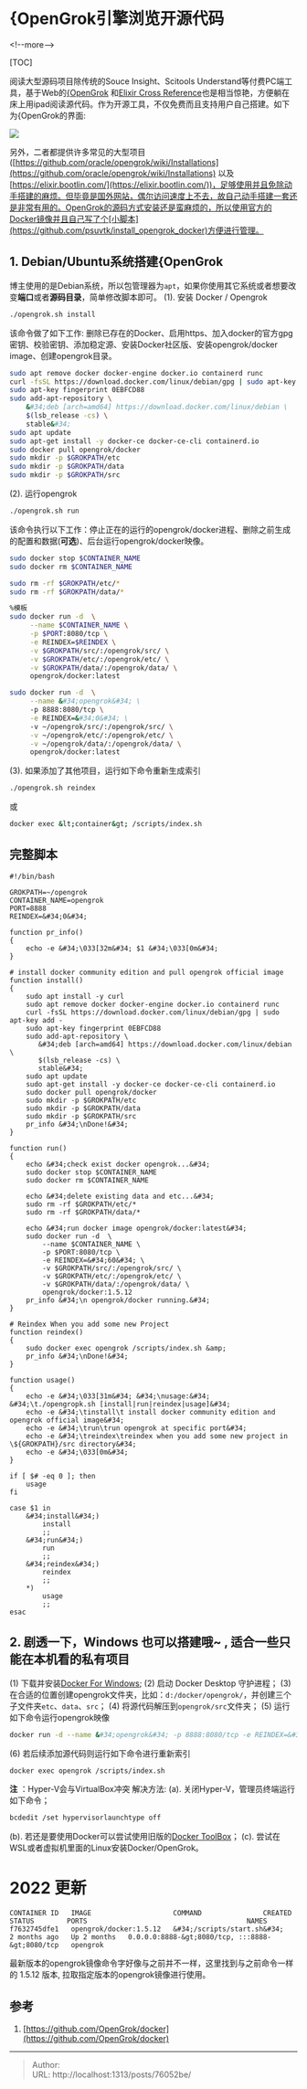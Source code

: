 # {OpenGrok引擎浏览开源代码


&lt;!--more--&gt;

[TOC]

阅读大型源码项目除传统的Souce Insight、Scitools Understand等付费PC端工具，基于Web的[{OpenGrok](https://oracle.github.io/opengrok/) 和[Elixir Cross Reference](https://elixir.bootlin.com/)也是相当惊艳，方便躺在床上用ipad阅读源代码。作为开源工具，不仅免费而且支持用户自己搭建。如下为{OpenGrok的界面:

![](https://upload-images.jianshu.io/upload_images/4572693-4d729029d88ca196.png?imageMogr2/auto-orient/strip%7CimageView2/2/w/1240)

另外，二者都提供许多常见的大型项目([https://github.com/oracle/opengrok/wiki/Installations](https://github.com/oracle/opengrok/wiki/Installations)
以及[https://elixir.bootlin.com/](https://elixir.bootlin.com/))，足够使用并且免除动手搭建的麻烦。但毕竟是国外网站，偶尔访问速度上不去，故自己动手搭建一套还是非常有用的。OpenGrok的源码方式安装还是蛮麻烦的，所以使用官方的Docker镜像并且自己写了个[小脚本](https://github.com/psuvtk/install_opengrok_docker)方便进行管理。

## 1. Debian/Ubuntu系统搭建{OpenGrok
博主使用的是Debian系统，所以包管理器为`apt`，如果你使用其它系统或者想要改变**端口**或者**源码目录**，简单修改脚本即可。
(1). 安装 Docker / Opengrok
``` bash
./opengrok.sh install
```
该命令做了如下工作: 删除已存在的Docker、启用https、加入docker的官方gpg密钥、校验密钥、添加稳定源、安装Docker社区版、安装opengrok/docker image、创建opengrok目录。
``` bash
sudo apt remove docker docker-engine docker.io containerd runc
curl -fsSL https://download.docker.com/linux/debian/gpg | sudo apt-key add -
sudo apt-key fingerprint 0EBFCD88
sudo add-apt-repository \
	&#34;deb [arch=amd64] https://download.docker.com/linux/debian \
	$(lsb_release -cs) \
	stable&#34;
sudo apt update
sudo apt-get install -y docker-ce docker-ce-cli containerd.io
sudo docker pull opengrok/docker
sudo mkdir -p $GROKPATH/etc
sudo mkdir -p $GROKPATH/data
sudo mkdir -p $GROKPATH/src
```

(2). 运行opengrok
``` bash
./opengrok.sh run
```
该命令执行以下工作：停止正在的运行的opengrok/docker进程、删除之前生成的配置和数据(**可选**)、后台运行opengrok/docker映像。
``` bash
sudo docker stop $CONTAINER_NAME
sudo docker rm $CONTAINER_NAME

sudo rm -rf $GROKPATH/etc/*
sudo rm -rf $GROKPATH/data/*

%模板
sudo docker run -d  \
	 --name $CONTAINER_NAME \
	 -p $PORT:8080/tcp \
	 -e REINDEX=$REINDEX \
	 -v $GROKPATH/src/:/opengrok/src/ \
	 -v $GROKPATH/etc/:/opengrok/etc/ \
	 -v $GROKPATH/data/:/opengrok/data/ \
	 opengrok/docker:latest

sudo docker run -d  \
     --name &#34;opengrok&#34; \
     -p 8888:8080/tcp \
     -e REINDEX=&#34;0&#34; \
     -v ~/opengrok/src/:/opengrok/src/ \
     -v ~/opengrok/etc/:/opengrok/etc/ \
     -v ~/opengrok/data/:/opengrok/data/ \
     opengrok/docker:latest
```

(3). 如果添加了其他项目，运行如下命令重新生成索引
``` bash
./opengrok.sh reindex
```
或
``` bash
docker exec &lt;container&gt; /scripts/index.sh
```

## 完整脚本
```shell
#!/bin/bash

GROKPATH=~/opengrok
CONTAINER_NAME=opengrok
PORT=8888
REINDEX=&#34;0&#34;

function pr_info()
{
	echo -e &#34;\033[32m&#34; $1 &#34;\033[0m&#34;
}

# install docker community edition and pull opengrok official image
function install()
{
	sudo apt install -y curl
	sudo apt remove docker docker-engine docker.io containerd runc
	curl -fsSL https://download.docker.com/linux/debian/gpg | sudo apt-key add -
	sudo apt-key fingerprint 0EBFCD88
	sudo add-apt-repository \
	   &#34;deb [arch=amd64] https://download.docker.com/linux/debian \
	   $(lsb_release -cs) \
	   stable&#34;
	sudo apt update
	sudo apt-get install -y docker-ce docker-ce-cli containerd.io
	sudo docker pull opengrok/docker
	sudo mkdir -p $GROKPATH/etc
	sudo mkdir -p $GROKPATH/data
	sudo mkdir -p $GROKPATH/src
	pr_info &#34;\nDone!&#34;
}

function run()
{
	echo &#34;check exist docker opengrok...&#34;
	sudo docker stop $CONTAINER_NAME
	sudo docker rm $CONTAINER_NAME

	echo &#34;delete existing data and etc...&#34;
	sudo rm -rf $GROKPATH/etc/*
	sudo rm -rf $GROKPATH/data/*
	
	echo &#34;run docker image opengrok/docker:latest&#34;
	sudo docker run -d  \
	    --name $CONTAINER_NAME \
	    -p $PORT:8080/tcp \
	    -e REINDEX=&#34;60&#34; \
	    -v $GROKPATH/src/:/opengrok/src/ \
	    -v $GROKPATH/etc/:/opengrok/etc/ \
	    -v $GROKPATH/data/:/opengrok/data/ \
	    opengrok/docker:1.5.12
	pr_info &#34;\n opengrok/docker running.&#34;	
}

# Reindex When you add some new Project 
function reindex()
{
	sudo docker exec opengrok /scripts/index.sh &amp;
	pr_info &#34;\nDone!&#34;
}

function usage()
{
	echo -e &#34;\033[31m&#34; &#34;\nusage:&#34; &#34;\t./opengropk.sh [install|run|reindex|usage]&#34;
	echo -e &#34;\tinstall\t install docker community edition and opengrok official image&#34;
	echo -e &#34;\trun\trun opengrok at specific port&#34;
	echo -e &#34;\treindex\treindex when you add some new project in \${GROKPATH}/src directory&#34;
	echo -e &#34;\033[0m&#34;
}

if [ $# -eq 0 ]; then 
	usage
fi

case $1 in
	&#34;install&#34;)
		install	
		;;
	&#34;run&#34;)
		run
		;;
	&#34;reindex&#34;)
		reindex
		;;
	*)
		usage
		;;
esac
```


## 2. 剧透一下，Windows 也可以搭建哦~ , 适合一些只能在本机看的私有项目
(1) 下载并安装[Docker For Windows](https://hub.docker.com/?overlay=onboarding);
(2) 启动 Docker Desktop 守护进程；
(3) 在合适的位置创建opengrok文件夹，比如：`d:/docker/opengrok/`，并创建三个子文件夹`etc`、`data`、`src`；
(4) 将源代码解压到`opengrok/src`文件夹；
(5) 运行如下命令运行opengrok映像
``` bash
docker run -d --name &#34;opengrok&#34; -p 8888:8080/tcp -e REINDEX=&#34;0&#34; -v d:/docker/opengrok/src/:/opengrok/src/ -v d:/docker/opengrok/etc/:/opengrok/etc/ -v d:/docker/opengrok/data/:/opengrok/data/  opengrok/docker:latest 
```
(6) 若后续添加源代码则运行如下命令进行重新索引
``` bash
docker exec opengrok /scripts/index.sh
```
**注** ：Hyper-V会与VirtualBox冲突
解决方法:
(a). 关闭Hyper-V，管理员终端运行如下命令；
``` bash
bcdedit /set hypervisorlaunchtype off
```
(b). 若还是要使用Docker可以尝试使用旧版的[Docker ToolBox](https://docs.docker.com/toolbox/toolbox_install_windows/)；
(c). 尝试在WSL或者虚拟机里面的Linux安装Docker/OpenGrok。



# 2022 更新

```
CONTAINER ID   IMAGE                    COMMAND               CREATED        STATUS        PORTS                                       NAMES
f7632745dfe1   opengrok/docker:1.5.12   &#34;/scripts/start.sh&#34;   2 months ago   Up 2 months   0.0.0.0:8888-&gt;8080/tcp, :::8888-&gt;8080/tcp   opengrok
```

最新版本的opengrok镜像命令字好像与之前并不一样，这里找到与之前命令一样的 1.5.12 版本, 拉取指定版本的opengrok镜像进行使用。


## 参考
1. [https://github.com/OpenGrok/docker](https://github.com/OpenGrok/docker)

---

> Author:   
> URL: http://localhost:1313/posts/76052be/  

